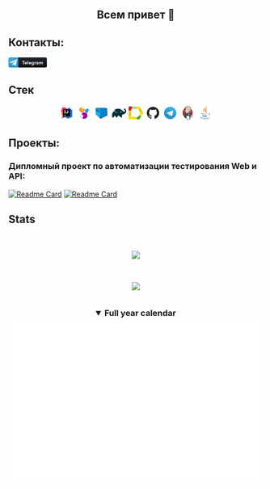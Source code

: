 ## <p align="center"> Всем привет 👋 </p>
## Контакты:

<a href="https://t.me/ITaygib"><img width="15%" title="Telegram" src="materials/pictures/Telegram1.png"> </a>

<h2>  Cтек </h2>
<p align="center">
  <img width="6%" title="IDEA" src="materials/pictures/IDEA.png"> 
  <img width="6%" title="Selenide" src="materials/pictures/Selenide.png">
  <img width="6%" title="Selenoid" src="materials/pictures/Selenoid.png">
  <img width="6%" title="Gradle" src="materials/pictures/Gradle.png">
  <img width="6%" title="Allure Report" src="materials/pictures/Allure Report.png" >
  <img width="6%" title="GitHub" src="materials/pictures/GitHub.png"> 
  <img width="6%" title="Telegram" src="materials/pictures/Telegram.png">
  <img width="6%" title="Jenkins" src="materials/pictures/Jenkins.png"> 
  <img width="6%" title="Java" src="materials/pictures/Java.png">
</p>

## Проекты:
### Дипломный проект по автоматизации тестирования Web и API:
[![Readme Card](https://github-readme-stats.vercel.app/api/pin/?username=Taygib&repo=X5Group_Test)](https://github.com/Taygib/X5Group_Test/tree/FiveTests)
[![Readme Card](https://github-readme-stats.vercel.app/api/pin/?username=Taygib&repo=API-project)](https://github.com/Taygib/X5Group_Test/tree/FiveTests)

## Stats
<h1 align="center">

![](https://github-profile-summary-cards.vercel.app/api/cards/profile-details?username=Taygib&theme=solarized_dark)

![](https://github-profile-summary-cards.vercel.app/api/cards/stats?username=Taygib&theme=solarized_dark)
</h1>


<h3 colspan="2" align="center">
<details open><summary>Full year calendar</summary><img src="https://github.com/lowlighter/metrics/blob/examples/metrics.plugin.isocalendar.fullyear.svg" alt=""></img></details>
<img width="900" height="1" alt="">
</h3>



<!--
**Taygib/Taygib** is a ✨ _special_ ✨ repository because its `README.md` (this file) appears on your GitHub profile.

Here are some ideas to get you started:

- 🔭 I’m currently working on ...
- 🌱 I’m currently learning ...
- 👯 I’m looking to collaborate on ...
- 🤔 I’m looking for help with ...
- 💬 Ask me about ...
- 📫 How to reach me: ...
- 😄 Pronouns: ...
- ⚡ Fun fact: ...
-->
